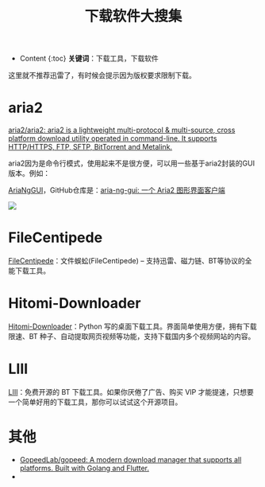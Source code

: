 ﻿---
layout:		post
category:	"soft"
title:		"下载软件大搜集"

tags:		[下载工具,下载软件]
---
- Content
{:toc}
**关键词**：下载工具，下载软件



这里就不推荐迅雷了，有时候会提示因为版权要求限制下载。



# aria2

[aria2/aria2: aria2 is a lightweight multi-protocol & multi-source, cross platform download utility operated in command-line. It supports HTTP/HTTPS, FTP, SFTP, BitTorrent and Metalink.](https://github.com/aria2/aria2)



aria2因为是命令行模式，使用起来不是很方便，可以用一些基于aria2封装的GUI版本。例如：

[AriaNgGUI](https://aria-ng.xmader.com/)，GitHub仓库是：[aria-ng-gui: 一个 Aria2 图形界面客户端](https://github.com/Xmader/aria-ng-gui)

![](https://aria-ng.xmader.com/Screenshot1.png)



# FileCentipede

[FileCentipede](https://github.com/filecxx/FileCentipede)：文件蜈蚣(FileCentipede) – 支持迅雷、磁力链、BT等协议的全能下载工具。



# Hitomi-Downloader

[Hitomi-Downloader](https://github.com/KurtBestor/Hitomi-Downloader)：Python 写的桌面下载工具。界面简单使用方便，拥有下载限速、BT 种子、自动提取网页视频等功能，支持下载国内多个视频网站的内容。



# LIII

[LIII](https://github.com/aliakseis/LIII)：免费开源的 BT 下载工具。如果你厌倦了广告、购买 VIP 才能提速，只想要一个简单好用的下载工具，那你可以试试这个开源项目。



# 其他

- [GopeedLab/gopeed: A modern download manager that supports all platforms. Built with Golang and Flutter.](https://github.com/GopeedLab/gopeed)
- 

